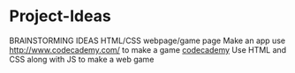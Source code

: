 Project-Ideas
=============

BRAINSTORMING IDEAS
HTML/CSS webpage/game page
Make an app
use http://www.codecademy.com/ to make a game
<a href=”http://www.codecademy.com”>codecademy</a>
Use HTML and CSS along with JS to make a web game
